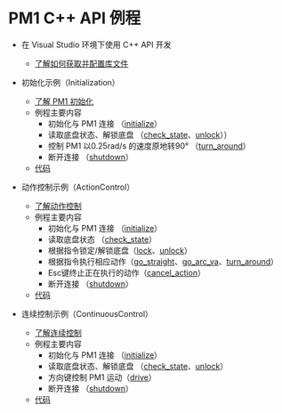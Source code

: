 # PM1 C++ API 例程

* 在 Visual Studio 环境下使用 C++ API 开发
  * [了解如何获取并配置库文件](vs_tutorial/doc)

* 初始化示例（Initialization）
  * [了解 PM1 初始化]()
  * 例程主要内容
    * 初始化与 PM1 连接 （[initialize]()）
    * 读取底盘状态、解锁底盘 （[check_state]()、[unlock]()））
    * 控制 PM1 以0.25rad/s 的速度原地转90° （[turn_around]()）
    * 断开连接 （[shutdown]()）
  * [代码]()

* 动作控制示例（ActionControl）
  * [了解动作控制]()
  * 例程主要内容
    * 初始化与 PM1 连接 （[initialize]()）
    * 读取底盘状态 （[check_state]()）
    * 根据指令锁定/解锁底盘（[lock]()、[unlock]()）
    * 根据指令执行相应动作（[go_straight]()、[go_arc_va]()、[turn_around]()）
    * Esc键终止正在执行的动作（[cancel_action]()）
    * 断开连接 （[shutdown]()）
  * [代码]()

* 连续控制示例（ContinuousControl）
  * [了解连续控制]()
  * 例程主要内容
    * 初始化与 PM1 连接 （[initialize]()）
    * 读取底盘状态、解锁底盘 （[check_state]()、[unlock]()）
    * 方向键控制 PM1 运动（[drive]()）
    * 断开连接 （[shutdown]()）
  * [代码]()


